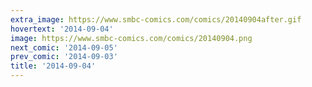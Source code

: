 ```yaml
---
extra_image: https://www.smbc-comics.com/comics/20140904after.gif
hovertext: '2014-09-04'
image: https://www.smbc-comics.com/comics/20140904.png
next_comic: '2014-09-05'
prev_comic: '2014-09-03'
title: '2014-09-04'
---
```


